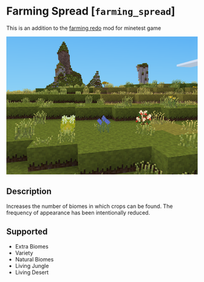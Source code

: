 # Farming Spread [`farming_spread`]

This is an addition to the [farming redo](https://codeberg.org/tenplus1/farming) mod for minetest game

![Preview](./screenshot.png)

## Description

Increases the number of biomes in which crops can be found. The frequency of appearance has been intentionally reduced.

## Supported

* Extra Biomes
* Variety
* Natural Biomes
* Living Jungle
* Living Desert
